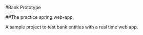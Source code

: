 #Bank Prototype

##The practice spring web-app

A sample project to test bank entities with a real time web app.